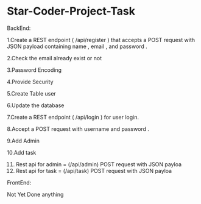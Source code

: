 # Star-Coder-Project-Task


BackEnd:

1.Create a REST endpoint ( /api/register ) that accepts a POST request with
JSON payload containing name , email , and password .

2.Check the email already exist or not

3.Password Encoding

4.Provide Security

5.Create Table user

6.Update the database

7.Create a REST endpoint ( /api/login ) for user login.

8.Accept a POST request with username and password .

9.Add Admin

10.Add task

11. Rest api for admin = (/api/admin) POST request with
JSON payloa
12. Rest api for task = (/api/task) POST request with
JSON payloa

FrontEnd:

Not Yet Done anything
